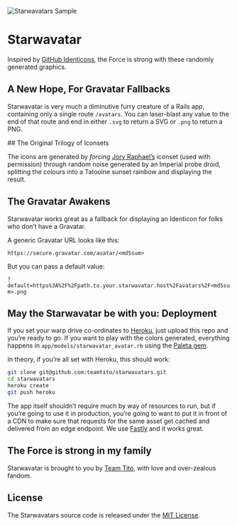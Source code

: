 ![Starwavatars Sample](https://raw.githubusercontent.com/teamtito/starwavatars/master/starwavatars.png)

# Starwavatar

Inspired by [GitHub Identicons](https://github.com/blog/1586-identicons), the Force is strong with these randomly generated graphics.

## A New Hope, For Gravatar Fallbacks

Starwavatar is very much a diminutive furry creature of a Rails app, containing only a single route `/avatars`. You can laser-blast any value to the end of that route and end in either `.svg` to return a SVG or `.png` to return a PNG.

## The Original Trilogy of Iconsets

The icons are generated by _forcing_ [Jory Raphael’s](http://sensibleworld.com/news/more-free-star-wars-icons/) iconset (used with permission) through random noise generated by an Imperial probe droid, splitting the colours into a Tatooine sunset rainbow and displaying the result. 

## The Gravatar Awakens

Starwavatar works great as a fallback for displaying an Identicon for folks who don’t have a Gravatar.

A generic Gravatar URL looks like this:

`https://secure.gravatar.com/avatar/<md5sum>`

But you can pass a default value:

`?default=https%3A%2F%2Fpath.to.your.starwavatar.host%2Favatars%2F<md5sum>.png`

## May the Starwavatar be with you: Deployment

If you set your warp drive co-ordinates to [Heroku](https://heroku.com), just upload this repo and you’re ready to go. If you want to play with the colors generated, everything happens in `app/models/starwavatar_avatar.rb` using the [Paleta gem](https://github.com/jordanstephens/paleta).

In theory, if you’re all set with Heroku, this should work:

```sh
git clone git@github.com:teamtito/starwavatars.git
cd starwavatars
heroku create
git push heroku
```

The app itself shouldn’t require much by way of resources to run, but if you’re going to use it in production, you’re going to want to put it in front of a CDN to make sure that requests for the same asset get cached and delivered from an edge endpoint. We use [Fastly](https://www.fastly.com) and it works great.

## The Force is strong in my family

Starwavatar is brought to you by [Team Tito](https://ti.to), with love and over-zealous fandom.

## License

The Starwavatars source code is released under the [MIT License](http://www.opensource.org/licenses/MIT).
